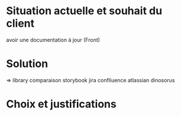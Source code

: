 # Situation actuelle et souhait du client

avoir une documentation à jour (Front)

# Solution 

 => library 
 comparaison
 storybook 
 jira confliuence atlassian
 dinosorus

 # Choix et justifications
